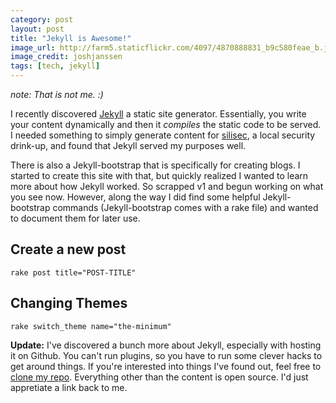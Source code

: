 ```yaml
---
category: post
layout: post
title: "Jekyll is Awesome!"
image_url: http://farm5.staticflickr.com/4097/4870888831_b9c580feae_b.jpg
image_credit: joshjanssen
tags: [tech, jekyll]
---
```


_note: That is not me. :)_

I recently discovered [Jekyll](https://github.com/mojombo/jekyll) a static site generator. Essentially, you write your content dynamically and then it _compiles_ the static code to be served. I needed something to simply generate content for [silisec](http://silisec.org), a local security drink-up, and found that Jekyll served my purposes well.

There is also a Jekyll-bootstrap that is specifically for creating blogs. I started to create this site with that, but quickly realized I wanted to learn more about how Jekyll worked. So scrapped v1 and begun working on what you see now. However, along the way I did find some helpful Jekyll-bootstrap commands (Jekyll-bootstrap comes with a rake file) and wanted to document them for later use.

## Create a new post

    rake post title="POST-TITLE"

## Changing Themes

    rake switch_theme name="the-minimum"

__Update:__ I've discovered a bunch more about Jekyll, especially with hosting it on Github. You can't run plugins, so you have to run some clever hacks to get around things. If you're interested into things I've found out, feel free to [clone my repo][1]. Everything other than the content is open source. I'd just appretiate a link back to me.

[1]: https://github.com/bhardin/bhardin.github.com


